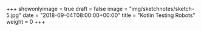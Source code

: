 +++
showonlyimage = true
draft = false
image = "img/sketchnotes/sketch-5.jpg"
date = "2018-09-04T08:00:00+00:00"
title = "Kotlin Testing Robots"
weight = 0
+++

